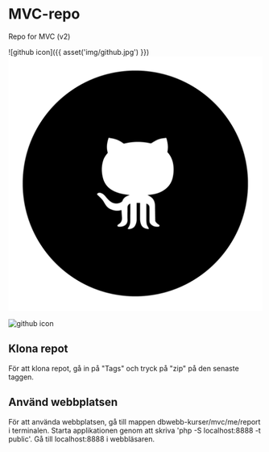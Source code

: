# MVC-repo
Repo for MVC (v2)

![github icon]({{ asset('img/github.jpg') }})
![github icon](public/img/github.png)

<img src="{{ asset('img/github.jpg') }}" alt="github icon" class="img">

Klona repot
-----------

För att klona repot, gå in på "Tags" och tryck på "zip" på den senaste taggen.

Använd webbplatsen
------------------

För att använda webbplatsen, gå till mappen dbwebb-kurser/mvc/me/report i terminalen. Starta applikationen genom att skriva 'php -S localhost:8888 -t public'. Gå till localhost:8888 i webbläsaren.
